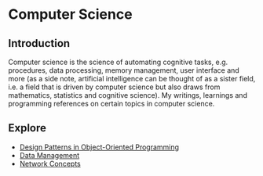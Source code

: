 # Computer Science
## Introduction
Computer science is the science of automating cognitive tasks, e.g. procedures, data processing, memory management, user interface and more (as a side note, artificial intelligence can be thought of as a sister field, i.e. a field that is driven by computer science but also draws from mathematics, statistics and cognitive science). My writings, learnings and programming references on certain topics in computer science.

## Explore
- [Design Patterns in Object-Oriented Programming](https://pranav-gopalkrishna.github.io/computer-science/design-patterns-in-oop)
- [Data Management](https://pranav-gopalkrishna.github.io/computer-science/data-management.html)
- [Network Concepts](https://pranav-gopalkrishna.github.io/computer-science/network-concepts.html)